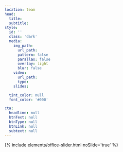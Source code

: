 ```yaml
---
location: team
head:
  title:
  subtitle:
style:
  id: ''
  class: 'dark'
  media:
    img_path:
      url_path:
      pattern: false
      parallax: false
      overlay: light
      blur: false
    video:
      url_path:
      type:
    slides:

  tint_color: null
  font_color: '#000'

cta:
  headline: null
  btnText: null
  btnType: null
  btnLink: null
  subtext: null
---
```

{% include elements/office-slider.html noSlide='true' %}
